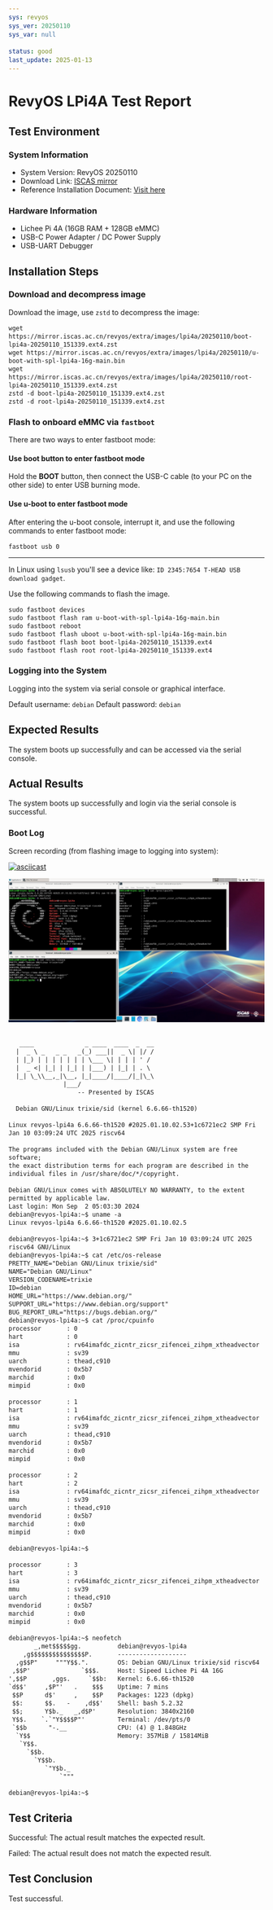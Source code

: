 ```yaml
---
sys: revyos
sys_ver: 20250110
sys_var: null

status: good
last_update: 2025-01-13
---
```


# RevyOS LPi4A Test Report

## Test Environment

### System Information

- System Version: RevyOS 20250110
- Download Link: [ISCAS mirror](https://mirror.iscas.ac.cn/revyos/extra/images/lpi4a/)
- Reference Installation Document: [Visit here](https://revyos.github.io/docs/)

### Hardware Information

- Lichee Pi 4A (16GB RAM + 128GB eMMC)
- USB-C Power Adapter / DC Power Supply
- USB-UART Debugger

## Installation Steps

### Download and decompress image

Download the image, use `zstd` to decompress the image:
```shell
wget https://mirror.iscas.ac.cn/revyos/extra/images/lpi4a/20250110/boot-lpi4a-20250110_151339.ext4.zst
wget https://mirror.iscas.ac.cn/revyos/extra/images/lpi4a/20250110/u-boot-with-spl-lpi4a-16g-main.bin
wget https://mirror.iscas.ac.cn/revyos/extra/images/lpi4a/20250110/root-lpi4a-20250110_151339.ext4.zst
zstd -d boot-lpi4a-20250110_151339.ext4.zst
zstd -d root-lpi4a-20250110_151339.ext4.zst
```

### Flash to onboard eMMC via `fastboot`

There are two ways to enter fastboot mode:

#### Use boot button to enter fastboot mode

Hold the **BOOT** button, then connect the USB-C cable (to your PC on the other side) to enter USB burning mode.

#### Use u-boot to enter fastboot mode

After entering the u-boot console, interrupt it, and use the following commands to enter fastboot mode:
```shell
fastboot usb 0
```

---

In Linux using `lsusb` you'll see a device like: `ID 2345:7654 T-HEAD USB download gadget`.

Use the following commands to flash the image.

```shell
sudo fastboot devices
sudo fastboot flash ram u-boot-with-spl-lpi4a-16g-main.bin
sudo fastboot reboot
sudo fastboot flash uboot u-boot-with-spl-lpi4a-16g-main.bin
sudo fastboot flash boot boot-lpi4a-20250110_151339.ext4
sudo fastboot flash root root-lpi4a-20250110_151339.ext4
```

### Logging into the System

Logging into the system via serial console or graphical interface.

Default username: `debian`
Default password: `debian`

## Expected Results

The system boots up successfully and can be accessed via the serial console.

## Actual Results

The system boots up successfully and login via the serial console is successful.

### Boot Log

Screen recording (from flashing image to logging into system):

[![asciicast](https://asciinema.org/a/4kw9rznzmMGsEdD2lSqJOSm3h.svg)](https://asciinema.org/a/4kw9rznzmMGsEdD2lSqJOSm3h)

![](image.png)

```log

   ____              _ ____  ____  _  __
  |  _ \ _   _ _   _(_) ___||  _ \| |/ /
  | |_) | | | | | | | \___ \| | | | ' / 
  |  _ <| |_| | |_| | |___) | |_| | . \ 
  |_| \_\\__,_|\__, |_|____/|____/|_|\_\
               |___/                    
                   -- Presented by ISCAS

  Debian GNU/Linux trixie/sid (kernel 6.6.66-th1520)

Linux revyos-lpi4a 6.6.66-th1520 #2025.01.10.02.53+1c6721ec2 SMP Fri Jan 10 03:09:24 UTC 2025 riscv64

The programs included with the Debian GNU/Linux system are free software;
the exact distribution terms for each program are described in the
individual files in /usr/share/doc/*/copyright.

Debian GNU/Linux comes with ABSOLUTELY NO WARRANTY, to the extent
permitted by applicable law.
Last login: Mon Sep  2 05:03:30 2024
debian@revyos-lpi4a:~$ uname -a
Linux revyos-lpi4a 6.6.66-th1520 #2025.01.10.02.5

debian@revyos-lpi4a:~$ 3+1c6721ec2 SMP Fri Jan 10 03:09:24 UTC 2025 riscv64 GNU/Linux
debian@revyos-lpi4a:~$ cat /etc/os-release 
PRETTY_NAME="Debian GNU/Linux trixie/sid"
NAME="Debian GNU/Linux"
VERSION_CODENAME=trixie
ID=debian
HOME_URL="https://www.debian.org/"
SUPPORT_URL="https://www.debian.org/support"
BUG_REPORT_URL="https://bugs.debian.org/"
debian@revyos-lpi4a:~$ cat /proc/cpuinfo 
processor       : 0
hart            : 0
isa             : rv64imafdc_zicntr_zicsr_zifencei_zihpm_xtheadvector
mmu             : sv39
uarch           : thead,c910
mvendorid       : 0x5b7
marchid         : 0x0
mimpid          : 0x0

processor       : 1
hart            : 1
isa             : rv64imafdc_zicntr_zicsr_zifencei_zihpm_xtheadvector
mmu             : sv39
uarch           : thead,c910
mvendorid       : 0x5b7
marchid         : 0x0
mimpid          : 0x0

processor       : 2
hart            : 2
isa             : rv64imafdc_zicntr_zicsr_zifencei_zihpm_xtheadvector
mmu             : sv39
uarch           : thead,c910
mvendorid       : 0x5b7
marchid         : 0x0
mimpid          : 0x0

debian@revyos-lpi4a:~$ 

processor       : 3
hart            : 3
isa             : rv64imafdc_zicntr_zicsr_zifencei_zihpm_xtheadvector
mmu             : sv39
uarch           : thead,c910
mvendorid       : 0x5b7
marchid         : 0x0
mimpid          : 0x0

debian@revyos-lpi4a:~$ neofetch
       _,met$$$$$gg.          debian@revyos-lpi4a 
    ,g$$$$$$$$$$$$$$$P.       ------------------- 
  ,g$$P"     """Y$$.".        OS: Debian GNU/Linux trixie/sid riscv64 
 ,$$P'              `$$$.     Host: Sipeed Lichee Pi 4A 16G 
',$$P       ,ggs.     `$$b:   Kernel: 6.6.66-th1520 
`d$$'     ,$P"'   .    $$$    Uptime: 7 mins 
 $$P      d$'     ,    $$P    Packages: 1223 (dpkg) 
 $$:      $$.   -    ,d$$'    Shell: bash 5.2.32 
 $$;      Y$b._   _,d$P'      Resolution: 3840x2160 
 Y$$.    `.`"Y$$$$P"'         Terminal: /dev/pts/0 
 `$$b      "-.__              CPU: (4) @ 1.848GHz 
  `Y$$                        Memory: 357MiB / 15814MiB 
   `Y$$.
     `$$b.                                            
       `Y$$b.                                         
          `"Y$b._
              `"""

debian@revyos-lpi4a:~$ 
```

## Test Criteria

Successful: The actual result matches the expected result.

Failed: The actual result does not match the expected result.

## Test Conclusion

Test successful.
